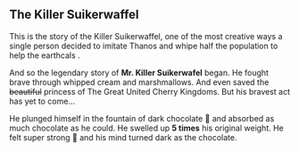## The Killer Suikerwaffel
This is the story of the Killer Suikerwaffel, one of the most creative ways a single person decided to imitate Thanos and whipe half the population to help the earthcals
.  

And so the legendary story of **Mr. Killer Suikerwafel** began.
He fought brave through whipped cream and marshmallows.
And even saved the ~~beautiful~~ princess of The Great United Cherry Kingdoms.
But his bravest act has yet to come...

He plunged himself in the fountain of dark chocolate :brown_heart: and absorbed as much chocolate as he could. He swelled up **5 times** his original weight. He felt super strong :muscle: and his mind turned dark as the chocolate.